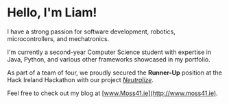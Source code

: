 # Hello, I'm Liam!

I have a strong passion for software development, robotics, microcontrollers, and mechatronics.

I'm currently a second-year Computer Science student with expertise in Java, Python, and various other frameworks showcased in my portfolio.

As part of a team of four, we proudly secured the **Runner-Up** position at the Hack Ireland Hackathon with our project *[Neutralize](https://github.com/RobbyLinson/Hack-Ireland---Group-11)*.

Feel free to check out my blog at [www.Moss41.ie](http://www.moss41.ie).

